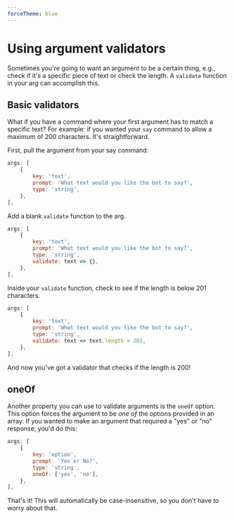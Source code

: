 ```yaml
---
forceTheme: blue
---
```


# Using argument validators

Sometimes you're going to want an argument to be a certain thing, e.g., check if it's a specific piece of text or check the length. A `validate` function in your arg can accomplish this.

## Basic validators

What if you have a command where your first argument has to match a specific text? For example: if you wanted your `say` command to allow a maximum of 200 characters. It's straightforward.

First, pull the argument from your say command:

<!-- eslint-skip -->

```js
args: [
	{
		key: 'text',
		prompt: 'What text would you like the bot to say?',
		type: 'string',
	},
],
```

Add a blank `validate` function to the arg.

<!-- eslint-skip -->

```js
args: [
	{
		key: 'text',
		prompt: 'What text would you like the bot to say?',
		type: 'string',
		validate: text => {},
	},
],
```

Inside your `validate` function, check to see if the length is below 201 characters.

<!-- eslint-skip -->

```js
args: [
	{
		key: 'text',
		prompt: 'What text would you like the bot to say?',
		type: 'string',
		validate: text => text.length < 201,
	},
],
```

And now you've got a validator that checks if the length is 200!

## oneOf

Another property you can use to validate arguments is the `oneOf` option. This option forces the argument to be _one of_ the options provided in an array. If you wanted to make an argument that required a "yes" or "no" response, you'd do this:

<!-- eslint-skip -->

```js
args: [
	{
		key: 'option',
		prompt: 'Yes or No?',
		type: 'string',
		oneOf: ['yes', 'no'],
	},
],
```

That's it! This will automatically be case-insensitive, so you don't have to worry about that.
